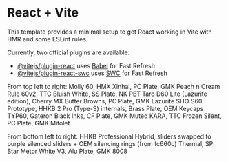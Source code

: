 # React + Vite

This template provides a minimal setup to get React working in Vite with HMR and some ESLint rules.

Currently, two official plugins are available:

- [@vitejs/plugin-react](https://github.com/vitejs/vite-plugin-react/blob/main/packages/plugin-react/README.md) uses [Babel](https://babeljs.io/) for Fast Refresh
- [@vitejs/plugin-react-swc](https://github.com/vitejs/vite-plugin-react-swc) uses [SWC](https://swc.rs/) for Fast Refresh



From top left to right:
Molly 60, HMX Xinhai, PC Plate, GMK Peach n Cream
Rule 60v2, TTC Bluish White, SS Plate, NK PBT Taro
D60 Lite (Lazurite edition), Cherry MX Butter Browns, PC Plate, GMK Lazurite
SHO S60 Prototype, HHKB 2 Pro (Type-S) internals, Brass Plate, OEM Keycaps
TYP60, Gateron Black Inks, CF Plate, GMK Muted
KARA, TTC Frozen Silent, PC Plate, GMK Mitolet

From bottom left to right:
HHKB Professional Hybrid, sliders swapped to purple silenced sliders + OEM silencing rings (from fc660c)
Thermal, SP Star Metor White V3, Alu Plate, GMK 8008
